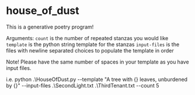 # house_of_dust

This is a generative poetry program!

Arguments:
`count` is the number of repeated stanzas you would like
`template` is the python string template for the stanzas
`input-files` is the files with newline separated choices to populate the template in order

Note! Please have the same number of spaces in your template as you have input files.

i.e. python .\HouseOfDust.py --template "A tree with {} leaves, unburdened by {}" --input-files .\SecondLight.txt .\ThirdTenant.txt --count 5